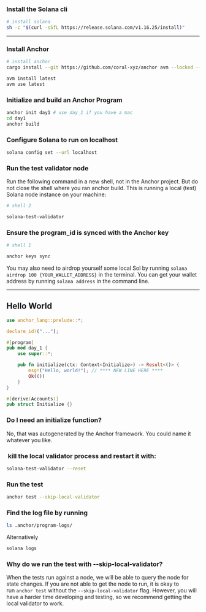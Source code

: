 ### Install the Solana cli

```bash
# install solana 
sh -c "$(curl -sSfL https://release.solana.com/v1.16.25/install)"
```
-----------

### Install Anchor
```bash
# install anchor
cargo install --git https://github.com/coral-xyz/anchor avm --locked --force

avm install latest
avm use latest

```

### Initialize and build an Anchor Program
```bash
anchor init day1 # use day_1 if you have a mac
cd day1
anchor build
```
### Configure Solana to run on localhost
```bash
solana config set --url localhost
```

### Run the test validator node
Run the following command in a new shell, not in the Anchor project. But do not close the shell where you ran anchor build. This is running a local (test) Solana node instance on your machine:
```bash
# shell 2

solana-test-validator
```

### Ensure the program\_id is synced with the Anchor key
```bash
# shell 1

anchor keys sync
```

You may also need to airdrop yourself some local Sol by running `solana airdrop 100 {YOUR_WALLET_ADDRESS}` in the terminal. You can get your wallet address by running `solana address` in the command line.

----------

Hello World
-----------


```rust
use anchor_lang::prelude::*;

declare_id!("...");

#[program]
pub mod day_1 {
    use super::*;

    pub fn initialize(ctx: Context<Initialize>) -> Result<()> {
        msg!("Hello, world!"); // **** NEW LINE HERE ****
        Ok(())
    }
}

#[derive(Accounts)]
pub struct Initialize {}
```
### Do I need an initialize function?

No, that was autogenerated by the Anchor framework. You could name it whatever you like.


###  kill the local validator process and restart it with:
```bash
solana-test-validator --reset
```
### Run the test 
```bash
anchor test --skip-local-validator
```

### Find the log file by running
```bash
ls .anchor/program-logs/
```

Alternatively
```bash
solana logs
```

### Why do we run the test with --skip-local-validator?

When the tests run against a node, we will be able to query the node for state changes. If you are not able to get the node to run, it is okay to run `anchor test` without the `--skip-local-validator` flag. However, you will have a harder time developing and testing, so we recommend getting the local validator to work.

